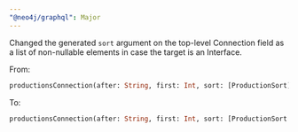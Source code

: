 ```yaml
---
"@neo4j/graphql": Major
---
```


Changed the generated `sort` argument on the top-level Connection field as a list of non-nullable elements in case the target is an Interface.

From:
```graphql
productionsConnection(after: String, first: Int, sort: [ProductionSort], where: ProductionWhere): ProductionsConnection!
```
To:
```graphql
productionsConnection(after: String, first: Int, sort: [ProductionSort!], where: ProductionWhere): ProductionsConnection!
```

